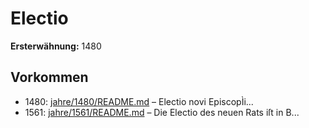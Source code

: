 # Electio

**Ersterwähnung:** 1480

## Vorkommen
- 1480: [jahre/1480/README.md](../jahre/1480/README.md) – Electio novi EpiscopÌi...
- 1561: [jahre/1561/README.md](../jahre/1561/README.md) – Die Electio des neuen Rats iſt in B...
